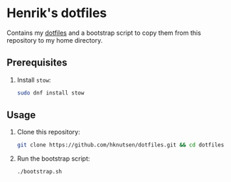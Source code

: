 # Henrik's dotfiles

Contains my [dotfiles](https://dotfiles.github.io) and a bootstrap script to copy them from this repository to my home directory.

## Prerequisites

1. Install `stow`:

    ```bash
    sudo dnf install stow
    ```

## Usage

1. Clone this repository:

    ```bash
    git clone https://github.com/hknutsen/dotfiles.git && cd dotfiles
    ```

1. Run the bootstrap script:

    ```bash
    ./bootstrap.sh
    ```
